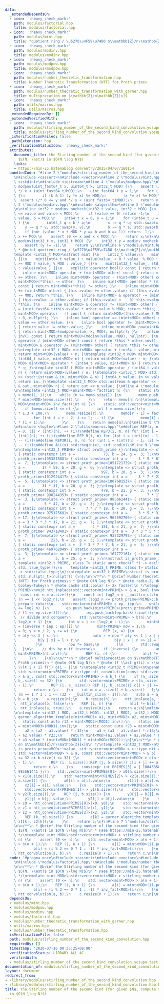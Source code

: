 ```yaml
---
data:
  _extendedDependsOn:
  - icon: ':heavy_check_mark:'
    path: modulus/factorial.hpp
    title: modulus/factorial.hpp
  - icon: ':heavy_check_mark:'
    path: modulus/mint.hpp
    title: "quotient ring / \u5270\u4F59\u74B0 $\\mathbb{Z}/n\\mathbb{Z}$"
  - icon: ':heavy_check_mark:'
    path: modulus/modinv.hpp
    title: modulus/modinv.hpp
  - icon: ':heavy_check_mark:'
    path: modulus/modpow.hpp
    title: modulus/modpow.hpp
  - icon: ':heavy_check_mark:'
    path: modulus/number_theoretic_transformation.hpp
    title: Number Theoretic Transformation (NTT) for Proth primes
  - icon: ':heavy_check_mark:'
    path: modulus/number_theoretic_transformation_with_garner.hpp
    title: multiprecation on $\mathbb{Z}/n\mathbb{Z}[x]$
  - icon: ':heavy_check_mark:'
    path: utils/macros.hpp
    title: utils/macros.hpp
  _extendedRequiredBy: []
  _extendedVerifiedWith:
  - icon: ':heavy_check_mark:'
    path: modulus/stirling_number_of_the_second_kind_convolution.yosupo.test.cpp
    title: modulus/stirling_number_of_the_second_kind_convolution.yosupo.test.cpp
  _isVerificationFailed: false
  _pathExtension: hpp
  _verificationStatusIcon: ':heavy_check_mark:'
  attributes:
    document_title: the Stirling number of the second kind (for given $N$, compute
      $S(N, \ast)$ in $O(N \log N)$)
    links:
    - https://min-25.hatenablog.com/entry/2015/04/07/160154
  bundledCode: "#line 2 \"modulus/stirling_number_of_the_second_kind_convolution.hpp\"\
    \n#include <cassert>\n#include <vector>\n#line 2 \"modulus/mint.hpp\"\n#include\
    \ <cstdint>\n#include <iostream>\n#line 4 \"modulus/modpow.hpp\"\n\ninline int32_t\
    \ modpow(uint_fast64_t x, uint64_t k, int32_t MOD) {\n    assert (/* 0 <= x and\
    \ */ x < (uint_fast64_t)MOD);\n    uint_fast64_t y = 1;\n    for (; k; k >>= 1)\
    \ {\n        if (k & 1) (y *= x) %= MOD;\n        (x *= x) %= MOD;\n    }\n  \
    \  assert (/* 0 <= y and */ y < (uint_fast64_t)MOD);\n    return y;\n}\n#line\
    \ 2 \"modulus/modinv.hpp\"\n#include <algorithm>\n#line 5 \"modulus/modinv.hpp\"\
    \n\ninline int32_t modinv_nocheck(int32_t value, int32_t MOD) {\n    assert (0\
    \ <= value and value < MOD);\n    if (value == 0) return -1;\n    int64_t a =\
    \ value, b = MOD;\n    int64_t x = 0, y = 1;\n    for (int64_t u = 1, v = 0; a;\
    \ ) {\n        int64_t q = b / a;\n        x -= q * u; std::swap(x, u);\n    \
    \    y -= q * v; std::swap(y, v);\n        b -= q * a; std::swap(b, a);\n    }\n\
    \    if (not (value * x + MOD * y == b and b == 1)) return -1;\n    if (x < 0)\
    \ x += MOD;\n    assert (0 <= x and x < MOD);\n    return x;\n}\n\ninline int32_t\
    \ modinv(int32_t x, int32_t MOD) {\n    int32_t y = modinv_nocheck(x, MOD);\n\
    \    assert (y != -1);\n    return y;\n}\n#line 6 \"modulus/mint.hpp\"\n\n/**\n\
    \ * @brief quotient ring / \u5270\u4F59\u74B0 $\\mathbb{Z}/n\\mathbb{Z}$\n */\n\
    template <int32_t MOD>\nstruct mint {\n    int32_t value;\n    mint() : value()\
    \ {}\n    mint(int64_t value_) : value(value_ < 0 ? value_ % MOD + MOD : value_\
    \ >= MOD ? value_ % MOD : value_) {}\n    mint(int32_t value_, std::nullptr_t)\
    \ : value(value_) {}\n    explicit operator bool() const { return value; }\n \
    \   inline mint<MOD> operator + (mint<MOD> other) const { return mint<MOD>(*this)\
    \ += other; }\n    inline mint<MOD> operator - (mint<MOD> other) const { return\
    \ mint<MOD>(*this) -= other; }\n    inline mint<MOD> operator * (mint<MOD> other)\
    \ const { return mint<MOD>(*this) *= other; }\n    inline mint<MOD> & operator\
    \ += (mint<MOD> other) { this->value += other.value; if (this->value >= MOD) this->value\
    \ -= MOD; return *this; }\n    inline mint<MOD> & operator -= (mint<MOD> other)\
    \ { this->value -= other.value; if (this->value <    0) this->value += MOD; return\
    \ *this; }\n    inline mint<MOD> & operator *= (mint<MOD> other) { this->value\
    \ = (uint_fast64_t)this->value * other.value % MOD; return *this; }\n    inline\
    \ mint<MOD> operator - () const { return mint<MOD>(this->value ? MOD - this->value\
    \ : 0, nullptr); }\n    inline bool operator == (mint<MOD> other) const { return\
    \ value == other.value; }\n    inline bool operator != (mint<MOD> other) const\
    \ { return value != other.value; }\n    inline mint<MOD> pow(uint64_t k) const\
    \ { return mint<MOD>(modpow(value, k, MOD), nullptr); }\n    inline mint<MOD>\
    \ inv() const { return mint<MOD>(modinv(value, MOD), nullptr); }\n    inline mint<MOD>\
    \ operator / (mint<MOD> other) const { return *this * other.inv(); }\n    inline\
    \ mint<MOD> & operator /= (mint<MOD> other) { return *this *= other.inv(); }\n\
    };\ntemplate <int32_t MOD> mint<MOD> operator + (int64_t value, mint<MOD> n) {\
    \ return mint<MOD>(value) + n; }\ntemplate <int32_t MOD> mint<MOD> operator -\
    \ (int64_t value, mint<MOD> n) { return mint<MOD>(value) - n; }\ntemplate <int32_t\
    \ MOD> mint<MOD> operator * (int64_t value, mint<MOD> n) { return mint<MOD>(value)\
    \ * n; }\ntemplate <int32_t MOD> mint<MOD> operator / (int64_t value, mint<MOD>\
    \ n) { return mint<MOD>(value) / n; }\ntemplate <int32_t MOD> std::istream & operator\
    \ >> (std::istream & in, mint<MOD> & n) { int64_t value; in >> value; n = value;\
    \ return in; }\ntemplate <int32_t MOD> std::ostream & operator << (std::ostream\
    \ & out, mint<MOD> n) { return out << n.value; }\n#line 4 \"modulus/factorial.hpp\"\
    \n\ntemplate <int32_t MOD>\nmint<MOD> fact(int n) {\n    static std::vector<mint<MOD>\
    \ > memo(1, 1);\n    while (n >= memo.size()) {\n        memo.push_back(memo.back()\
    \ * mint<MOD>(memo.size()));\n    }\n    return memo[n];\n}\ntemplate <int32_t\
    \ MOD>\nmint<MOD> inv_fact(int n) {\n    static std::vector<mint<MOD> > memo;\n\
    \    if (memo.size() <= n) {\n        int l = memo.size();\n        int r = n\
    \ * 1.3 + 100;\n        memo.resize(r);\n        memo[r - 1] = fact<MOD>(r - 1).inv();\n\
    \        for (int i = r - 2; i >= l; -- i) {\n            memo[i] = memo[i + 1]\
    \ * (i + 1);\n        }\n    }\n    return memo[n];\n}\n#line 5 \"modulus/number_theoretic_transformation_with_garner.hpp\"\
    \n#include <tuple>\n#line 2 \"utils/macros.hpp\"\n#define REP(i, n) for (int i\
    \ = 0; (i) < (int)(n); ++ (i))\n#define REP3(i, m, n) for (int i = (m); (i) <\
    \ (int)(n); ++ (i))\n#define REP_R(i, n) for (int i = (int)(n) - 1; (i) >= 0;\
    \ -- (i))\n#define REP3R(i, m, n) for (int i = (int)(n) - 1; (i) >= (int)(m);\
    \ -- (i))\n#define ALL(x) std::begin(x), std::end(x)\n#line 9 \"modulus/number_theoretic_transformation.hpp\"\
    \n\ntemplate <int32_t PRIME> struct proth_prime {};\ntemplate <> struct proth_prime<1224736769>\
    \ { static constexpr int a =             73, b = 24, g =  3; };\ntemplate <> struct\
    \ proth_prime<1053818881> { static constexpr int a =     3 * 5 * 67, b = 20, g\
    \ =  7; };\ntemplate <> struct proth_prime<1051721729> { static constexpr int\
    \ a =        17 * 59, b = 20, g =  6; };\ntemplate <> struct proth_prime<1045430273>\
    \ { static constexpr int a =            997, b = 20, g =  3; };\ntemplate <> struct\
    \ proth_prime<1012924417> { static constexpr int a =     3 * 7 * 23, b = 21, g\
    \ =  5; };\ntemplate <> struct proth_prime<1007681537> { static constexpr int\
    \ a =        31 * 31, b = 20, g =  3; };\ntemplate <> struct proth_prime<1004535809>\
    \ { static constexpr int a =            479, b = 21, g =  3; };\ntemplate <> struct\
    \ proth_prime< 998244353> { static constexpr int a =         7 * 17, b = 23, g\
    \ =  3; };\ntemplate <> struct proth_prime< 985661441> { static constexpr int\
    \ a =         5 * 47, b = 22, g =  3; };\ntemplate <> struct proth_prime< 976224257>\
    \ { static constexpr int a =     7 * 7 * 19, b = 20, g =  3; };\ntemplate <> struct\
    \ proth_prime< 975175681> { static constexpr int a =     3 * 5 * 31, b = 21, g\
    \ = 17; };\ntemplate <> struct proth_prime< 962592769> { static constexpr int\
    \ a = 3 * 3 * 3 * 17, b = 21, g =  7; };\ntemplate <> struct proth_prime< 950009857>\
    \ { static constexpr int a =        4 * 151, b = 21, g =  7; };\ntemplate <> struct\
    \ proth_prime< 943718401> { static constexpr int a =  3 * 3 * 5 * 5, b = 22, g\
    \ =  7; };\ntemplate <> struct proth_prime< 935329793> { static constexpr int\
    \ a =            223, b = 22, g =  3; };\ntemplate <> struct proth_prime< 924844033>\
    \ { static constexpr int a =  3 * 3 * 7 * 7, b = 21, g =  5; };\ntemplate <> struct\
    \ proth_prime< 469762049> { static constexpr int a =              7, b = 26, g\
    \ =  3; };\ntemplate <> struct proth_prime< 167772161> { static constexpr int\
    \ a =              5, b = 25, g =  3; };\n\nstruct is_proth_prime_impl {\n   \
    \ template <int32_t PRIME, class T> static auto check(T *) -> decltype(proth_prime<PRIME>::g,\
    \ std::true_type());\n    template <int32_t PRIME, class T> static auto check(...)\
    \ -> std::false_type;\n};\ntemplate <int32_t PRIME>\nstruct is_proth_prime : decltype(is_proth_prime_impl::check<PRIME,\
    \ std::nullptr_t>(nullptr)) {\n};\n\n/**\n * @brief Number Theoretic Transformation\
    \ (NTT) for Proth primes\n * @note O(N log N)\n * @note radix-2, decimation-in-frequency,\
    \ Cooley-Tukey\n * @note cache std::polar (~ 2x faster)\n */\ntemplate <int32_t\
    \ PRIME>\nvoid ntt_inplace(std::vector<mint<PRIME> > & a, bool inverse) {\n  \
    \  const int n = a.size();\n    const int log2_n = __builtin_ctz(n);\n    assert\
    \ (n == 1 << log2_n);\n    assert (log2_n <= proth_prime<PRIME>::b);\n\n    //\
    \ prepare rotors\n    std::vector<mint<PRIME> > ep, iep;\n    while ((int)ep.size()\
    \ <= log2_n) {\n        ep.push_back(mint<PRIME>(proth_prime<PRIME>::g).pow(mint<PRIME>(-1).value\
    \ / (1 << ep.size())));\n        iep.push_back(ep.back().inv());\n    }\n\n  \
    \  // divide and conquer\n    std::vector<mint<PRIME> > b(n);\n    REP3 (i, 1,\
    \ log2_n + 1) {\n        int w = 1 << (log2_n - i);\n        mint<PRIME> base\
    \ = (inverse ? iep : ep)[i];\n        mint<PRIME> now = 1;\n        for (int y\
    \ = 0; y < n / 2; y += w) {\n            REP (x, w) {\n                auto l\
    \ = a[y << 1 | x];\n                auto r = now * a[y << 1 | x | w];\n      \
    \          b[y | x] = l + r;\n                b[y | x | n >> 1] = l - r;\n   \
    \         }\n            now *= base;\n        }\n        std::swap(a, b);\n \
    \   }\n\n    // div by n if inverse\n    if (inverse) {\n        auto n_inv =\
    \ mint<PRIME>(n).inv();\n        REP (i, n) {\n            a[i] *= n_inv;\n  \
    \      }\n    }\n}\n\n/**\n * @brief multiprecation on $\\mathbb{F}_p[x]$ for\
    \ Proth primes\n * @note O(N log N)\n * @note (f \\ast g)(i) = \\sum_{0 \\le j\
    \ \\lt i + 1} f(j) g(i - j)\n */\ntemplate <int32_t PRIME>\ntypename std::enable_if<is_proth_prime<PRIME>::value,\
    \ std::vector<mint<PRIME> > >::type ntt_convolution(const std::vector<mint<PRIME>\
    \ > & a_, const std::vector<mint<PRIME> > & b_) {\n    if (a_.size() <= 32 or\
    \ b_.size() <= 32) {\n        std::vector<mint<PRIME> > c(a_.size() + b_.size()\
    \ - 1);\n        REP (i, a_.size()) REP (j, b_.size()) c[i + j] += a_[i] * b_[j];\n\
    \        return c;\n    }\n    int m = a_.size() + b_.size() - 1;\n    int n =\
    \ (m == 1 ? 1 : 1 << (32 - __builtin_clz(m - 1)));\n    auto a = a_;\n    auto\
    \ b = b_;\n    a.resize(n);\n    b.resize(n);\n    ntt_inplace(a, false);\n  \
    \  ntt_inplace(b, false);\n    REP (i, n) {\n        a[i] *= b[i];\n    }\n  \
    \  ntt_inplace(a, true);\n    a.resize(m);\n    return a;\n}\n#line 10 \"modulus/number_theoretic_transformation_with_garner.hpp\"\
    \n\ntemplate <int32_t MOD, int32_t MOD1, int32_t MOD2, int32_t MOD3>\nmint<MOD>\
    \ garner_algorithm_template(mint<MOD1> a1, mint<MOD2> a2, mint<MOD3> a3) {\n \
    \   static const auto r12 = mint<MOD2>(MOD1).inv();\n    static const auto r13\
    \ = mint<MOD3>(MOD1).inv();\n    static const auto r23 = mint<MOD3>(MOD2).inv();\n\
    \    a2 = (a2 - a1.value) * r12;\n    a3 = (a3 - a1.value) * r13;\n    a3 = (a3\
    \ - a2.value) * r23;\n    return mint<MOD>(a1.value) + a2.value * mint<MOD>(MOD1)\
    \ + a3.value * (mint<MOD>(MOD1) * mint<MOD>(MOD2));\n}\n\n/**\n * @brief multiprecation\
    \ on $\\mathbb{Z}/n\\mathbb{Z}[x]$\n */\ntemplate <int32_t MOD>\ntypename std::enable_if<not\
    \ is_proth_prime<MOD>::value, std::vector<mint<MOD> > >::type ntt_convolution(const\
    \ std::vector<mint<MOD> > & a, const std::vector<mint<MOD> > & b) {\n    if (a.size()\
    \ <= 32 or b.size() <= 32) {\n        std::vector<mint<MOD> > c(a.size() + b.size()\
    \ - 1);\n        REP (i, a.size()) REP (j, b.size()) c[i + j] += a[i] * b[j];\n\
    \        return c;\n    }\n    constexpr int PRIMES[3] = { 1004535809, 998244353,\
    \ 985661441 };\n    std::vector<mint<PRIMES[0]> > x0(a.size());\n    std::vector<mint<PRIMES[1]>\
    \ > x1(a.size());\n    std::vector<mint<PRIMES[2]> > x2(a.size());\n    REP (i,\
    \ a.size()) {\n        x0[i] = a[i].value;\n        x1[i] = a[i].value;\n    \
    \    x2[i] = a[i].value;\n    }\n    std::vector<mint<PRIMES[0]> > y0(b.size());\n\
    \    std::vector<mint<PRIMES[1]> > y1(b.size());\n    std::vector<mint<PRIMES[2]>\
    \ > y2(b.size());\n    REP (j, b.size()) {\n        y0[j] = b[j].value;\n    \
    \    y1[j] = b[j].value;\n        y2[j] = b[j].value;\n    }\n    std::vector<mint<PRIMES[0]>\
    \ > z0 = ntt_convolution<PRIMES[0]>(x0, y0);\n    std::vector<mint<PRIMES[1]>\
    \ > z1 = ntt_convolution<PRIMES[1]>(x1, y1);\n    std::vector<mint<PRIMES[2]>\
    \ > z2 = ntt_convolution<PRIMES[2]>(x2, y2);\n    std::vector<mint<MOD> > c(z0.size());\n\
    \    REP (k, z0.size()) {\n        c[k] = garner_algorithm_template<MOD>(z0[k],\
    \ z1[k], z2[k]);\n    }\n    return c;\n}\n#line 7 \"modulus/stirling_number_of_the_second_kind_convolution.hpp\"\
    \n\n/**\n * @brief the Stirling number of the second kind (for given $N$, compute\
    \ $S(N, \\ast)$ in $O(N \\log N)$)\n * @see https://min-25.hatenablog.com/entry/2015/04/07/160154\n\
    \ */\ntemplate <int MOD>\nstd::vector<mint<MOD> > stirling_number_of_the_second_kind_convolution(int\
    \ n) {\n    assert (0 <= n);\n    std::vector<mint<MOD> > a(n + 1);\n    std::vector<mint<MOD>\
    \ > b(n + 1);\n    REP (i, n + 1) {\n        a[i] = mint<MOD>(i).pow(n) * inv_fact<MOD>(i);\n\
    \        b[i] = (i % 2 == 0 ? 1 : -1) * inv_fact<MOD>(i);\n    }\n    auto c =\
    \ ntt_convolution(a, b);\n    c.resize(n + 1);\n    return c;\n}\n"
  code: "#pragma once\n#include <cassert>\n#include <vector>\n#include \"modulus/mint.hpp\"\
    \n#include \"modulus/factorial.hpp\"\n#include \"modulus/number_theoretic_transformation_with_garner.hpp\"\
    \n\n/**\n * @brief the Stirling number of the second kind (for given $N$, compute\
    \ $S(N, \\ast)$ in $O(N \\log N)$)\n * @see https://min-25.hatenablog.com/entry/2015/04/07/160154\n\
    \ */\ntemplate <int MOD>\nstd::vector<mint<MOD> > stirling_number_of_the_second_kind_convolution(int\
    \ n) {\n    assert (0 <= n);\n    std::vector<mint<MOD> > a(n + 1);\n    std::vector<mint<MOD>\
    \ > b(n + 1);\n    REP (i, n + 1) {\n        a[i] = mint<MOD>(i).pow(n) * inv_fact<MOD>(i);\n\
    \        b[i] = (i % 2 == 0 ? 1 : -1) * inv_fact<MOD>(i);\n    }\n    auto c =\
    \ ntt_convolution(a, b);\n    c.resize(n + 1);\n    return c;\n}\n"
  dependsOn:
  - modulus/mint.hpp
  - modulus/modpow.hpp
  - modulus/modinv.hpp
  - modulus/factorial.hpp
  - modulus/number_theoretic_transformation_with_garner.hpp
  - utils/macros.hpp
  - modulus/number_theoretic_transformation.hpp
  isVerificationFile: false
  path: modulus/stirling_number_of_the_second_kind_convolution.hpp
  requiredBy: []
  timestamp: '2020-07-16 00:35:25+09:00'
  verificationStatus: LIBRARY_ALL_AC
  verifiedWith:
  - modulus/stirling_number_of_the_second_kind_convolution.yosupo.test.cpp
documentation_of: modulus/stirling_number_of_the_second_kind_convolution.hpp
layout: document
redirect_from:
- /library/modulus/stirling_number_of_the_second_kind_convolution.hpp
- /library/modulus/stirling_number_of_the_second_kind_convolution.hpp.html
title: the Stirling number of the second kind (for given $N$, compute $S(N, \ast)$
  in $O(N \log N)$)
---
```

